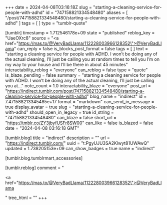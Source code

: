 +++
date = 2024-04-08T03:16:18Z
slug = "starting-a-cleaning-service-for-people-with-adhd"
id = "747158821334548480"
aliases = [ "/post/747158821334548480/starting-a-cleaning-service-for-people-with-adhd" ]
tags = [ ]
type = "tumblr-quote"

[tumblr]
timestamp = 1.712546178e+09
state = "published"
reblog_key = "UaeOXrc8"
source = "<a href=\"https://mas.to/@VeryBadLlama/112228003966128352\">@VeryBadLlama</a>"
can_reply = false
is_blocks_post_format = false
tags = [ ]
text = "starting a cleaning service for people with ADHD. I won’t be doing any of the actual cleaning, I’ll just be calling you at random times to tell you I’m on my way to your house and I’ll be there in about 45 minutes"
interactability_reblog = "everyone"
can_reblog = false
type = "quote"
is_blaze_pending = false
summary = "starting a cleaning service for people with ADHD. I won’t be doing any of the actual cleaning, I’ll just be calling you at..."
note_count = 1.0
interactability_blaze = "everyone"
post_url = "https://indirect.tumblr.com/post/747158821334548480/starting-a-cleaning-service-for-people-with-adhd"
blog_name = "indirect"
id = 7.471588213345485e+17
format = "markdown"
can_send_in_message = true
display_avatar = true
slug = "starting-a-cleaning-service-for-people-with-adhd"
should_open_in_legacy = true
id_string = "747158821334548480"
can_blaze = false
short_url = "https://tmblr.co/ZY3jbyfUSFr8SW00"
can_like = false
is_blazed = false
date = "2024-04-08 03:16:18 GMT"

[tumblr.blog]
title = "indirect"
description = ""
url = "https://indirect.tumblr.com/"
uuid = "t:PgyUJU3SA2Klwyt81UWAwQ"
updated = 1.738205153e+09
can_show_badges = true
name = "indirect"

[tumblr.blog.tumblrmart_accessories]

[tumblr.reblog]
comment = "<p><a href=\"https://mas.to/@VeryBadLlama/112228003966128352\">@VeryBadLlama</a></p>"
tree_html = ""
+++
